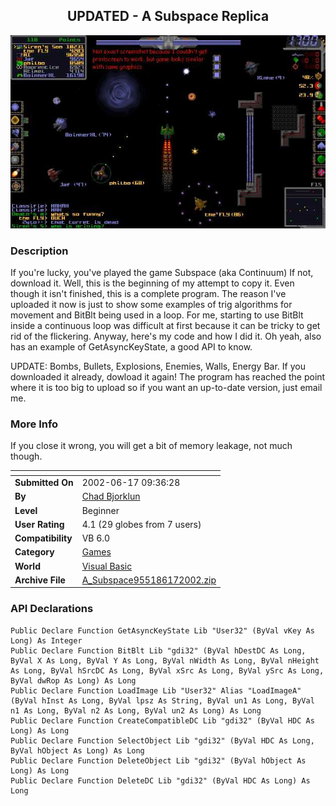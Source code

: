﻿<div align="center">

## UPDATED \- A Subspace Replica

<img src="PIC20026201122388516.jpg">
</div>

### Description

If you're lucky, you've played the game Subspace (aka Continuum) If not, download it. Well, this is the beginning of my attempt to copy it. Even though it isn't finished, this is a complete program. The reason I've uploaded it now is just to show some examples of trig algorithms for movement and BitBlt being used in a loop. For me, starting to use BitBlt inside a continuous loop was difficult at first because it can be tricky to get rid of the flickering. Anyway, here's my code and how I did it. Oh yeah, also has an example of GetAsyncKeyState, a good API to know.

UPDATE: Bombs, Bullets, Explosions, Enemies, Walls, Energy Bar. If you downloaded it already, dowload it again! The program has reached the point where it is too big to upload so if you want an up-to-date version, just email me.
 
### More Info
 
If you close it wrong, you will get a bit of memory leakage, not much though.


<span>             |<span>
---                |---
**Submitted On**   |2002-06-17 09:36:28
**By**             |[Chad Bjorklun](https://github.com/Planet-Source-Code/PSCIndex/blob/master/ByAuthor/chad-bjorklun.md)
**Level**          |Beginner
**User Rating**    |4.1 (29 globes from 7 users)
**Compatibility**  |VB 6\.0
**Category**       |[Games](https://github.com/Planet-Source-Code/PSCIndex/blob/master/ByCategory/games__1-38.md)
**World**          |[Visual Basic](https://github.com/Planet-Source-Code/PSCIndex/blob/master/ByWorld/visual-basic.md)
**Archive File**   |[A\_Subspace955186172002\.zip](https://github.com/Planet-Source-Code/chad-bjorklun-updated-a-subspace-replica__1-35467/archive/master.zip)

### API Declarations

```
Public Declare Function GetAsyncKeyState Lib "User32" (ByVal vKey As Long) As Integer
Public Declare Function BitBlt Lib "gdi32" (ByVal hDestDC As Long, ByVal X As Long, ByVal Y As Long, ByVal nWidth As Long, ByVal nHeight As Long, ByVal hSrcDC As Long, ByVal xSrc As Long, ByVal ySrc As Long, ByVal dwRop As Long) As Long
Public Declare Function LoadImage Lib "User32" Alias "LoadImageA" (ByVal hInst As Long, ByVal lpsz As String, ByVal un1 As Long, ByVal n1 As Long, ByVal n2 As Long, ByVal un2 As Long) As Long
Public Declare Function CreateCompatibleDC Lib "gdi32" (ByVal HDC As Long) As Long
Public Declare Function SelectObject Lib "gdi32" (ByVal HDC As Long, ByVal hObject As Long) As Long
Public Declare Function DeleteObject Lib "gdi32" (ByVal hObject As Long) As Long
Public Declare Function DeleteDC Lib "gdi32" (ByVal HDC As Long) As Long
```






